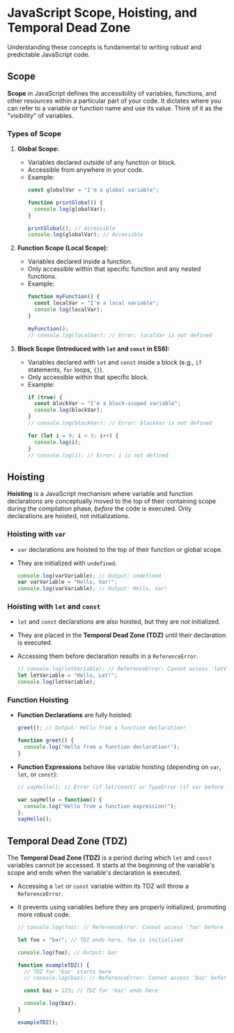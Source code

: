 # JavaScript Scope, Hoisting, and Temporal Dead Zone

Understanding these concepts is fundamental to writing robust and predictable JavaScript code.

## Scope

**Scope** in JavaScript defines the accessibility of variables, functions, and other resources within a particular part of your code. It dictates where you can refer to a variable or function name and use its value. Think of it as the "visibility" of variables.

### Types of Scope

1.  **Global Scope:**
    * Variables declared outside of any function or block.
    * Accessible from anywhere in your code.
    * Example:
        ```javascript
        const globalVar = "I'm a global variable";

        function printGlobal() {
          console.log(globalVar);
        }

        printGlobal(); // Accessible
        console.log(globalVar); // Accessible
        ```

2.  **Function Scope (Local Scope):**
    * Variables declared inside a function.
    * Only accessible within that specific function and any nested functions.
    * Example:
        ```javascript
        function myFunction() {
          const localVar = "I'm a local variable";
          console.log(localVar);
        }

        myFunction();
        // console.log(localVar); // Error: localVar is not defined
        ```

3.  **Block Scope (Introduced with `let` and `const` in ES6):**
    * Variables declared with `let` and `const` inside a block (e.g., `if` statements, `for` loops, `{}`).
    * Only accessible within that specific block.
    * Example:
        ```javascript
        if (true) {
          const blockVar = "I'm a block-scoped variable";
          console.log(blockVar);
        }
        // console.log(blockVar); // Error: blockVar is not defined

        for (let i = 0; i < 3; i++) {
          console.log(i);
        }
        // console.log(i); // Error: i is not defined
        ```

## Hoisting

**Hoisting** is a JavaScript mechanism where variable and function declarations are conceptually moved to the top of their containing scope during the compilation phase, *before* the code is executed. Only declarations are hoisted, not initializations.

### Hoisting with `var`

* `var` declarations are hoisted to the top of their function or global scope.
* They are initialized with `undefined`.

    ```javascript
    console.log(varVariable); // Output: undefined
    var varVariable = "Hello, Var!";
    console.log(varVariable); // Output: Hello, Var!
    ```

### Hoisting with `let` and `const`

* `let` and `const` declarations are also hoisted, but they are *not* initialized.
* They are placed in the **Temporal Dead Zone (TDZ)** until their declaration is executed.
* Accessing them before declaration results in a `ReferenceError`.

    ```javascript
    // console.log(letVariable); // ReferenceError: Cannot access 'letVariable' before initialization
    let letVariable = "Hello, Let!";
    console.log(letVariable);
    ```

### Function Hoisting

* **Function Declarations** are fully hoisted:
    ```javascript
    greet(); // Output: Hello from a function declaration!

    function greet() {
      console.log("Hello from a function declaration!");
    }
    ```
* **Function Expressions** behave like variable hoisting (depending on `var`, `let`, or `const`):
    ```javascript
    // sayHello(); // Error (if let/const) or TypeError (if var before assignment)

    var sayHello = function() {
      console.log("Hello from a function expression!");
    };
    sayHello();
    ```

## Temporal Dead Zone (TDZ)

The **Temporal Dead Zone (TDZ)** is a period during which `let` and `const` variables cannot be accessed. It starts at the beginning of the variable's scope and ends when the variable's declaration is executed.

* Accessing a `let` or `const` variable within its TDZ will throw a `ReferenceError`.
* It prevents using variables before they are properly initialized, promoting more robust code.

    ```javascript
    // console.log(foo); // ReferenceError: Cannot access 'foo' before initialization (foo is in TDZ)

    let foo = "bar"; // TDZ ends here, foo is initialized

    console.log(foo); // Output: bar

    function exampleTDZ() {
      // TDZ for 'baz' starts here
      // console.log(baz); // ReferenceError: Cannot access 'baz' before initialization

      const baz = 123; // TDZ for 'baz' ends here

      console.log(baz);
    }

    exampleTDZ();
    ```